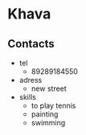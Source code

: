 # Khava
## Contacts
* tel
  + 89289184550
* adress
  + new street
* skills
  + to play tennis
  + painting
  + swimming
